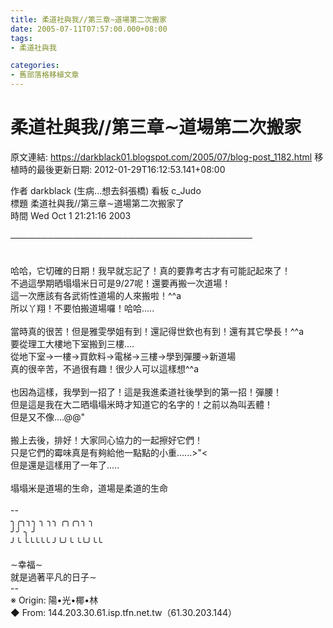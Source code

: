 ```yaml
---
title: 柔道社與我//第三章∼道場第二次搬家
date: 2005-07-11T07:57:00.000+08:00
tags: 
- 柔道社與我

categories:
- 舊部落格移植文章
---
```


# 柔道社與我//第三章∼道場第二次搬家

原文連結: https://darkblack01.blogspot.com/2005/07/blog-post_1182.html
移植時的最後更新日期: 2012-01-29T16:12:53.141+08:00

作者 darkblack (生病...想去斜張橋) 看板 c_Judo<br />標題 柔道社與我//第三章∼道場第二次搬家了<br />時間 Wed Oct 1 21:21:16 2003<br /><br /><a name='more'></a>───────────────────────────────────────<br /><br /><br />哈哈，它切確的日期！我早就忘記了！真的要靠考古才有可能記起來了！<br />不過這學期晒塌塌米日可是9/27呢！還要再搬一次道場！<br />這一次應該有各武術性道場的人來搬啦！^^a<br />所以丫翔！不要怕搬道場囉！哈哈.....<br /><br />當時真的很苦！但是雅雯學姐有到！還記得世欽也有到！還有其它學長！^^a<br />要從理工大樓地下室搬到三樓....<br />從地下室→一樓→買飲料→電梯→三樓→學到彈腰→新道場<br />真的很辛苦，不過很有趣！很少人可以這樣想^^a<br /><br />也因為這樣，我學到一招了！這是我進柔道社後學到的第一招！彈腰！<br />但是這是我在大二晒塌塌米時才知道它的名字的！之前以為叫丟體！<br />但是又不像....@@"<br /><br />搬上去後，排好！大家同心協力的一起擦好它們！<br />只是它們的霉味真是有夠給他一點點的小重......&gt;"&lt;<br />但是還是這樣用了一年了.....<br /><br />塌塌米是道場的生命，道場是柔道的生命<br /><br />--<br />╮╭╮╮╮ ╮ ╮╮ ╭╮╭╮╮ ╮<br />╯╯ ╮ ╯<br />╯╰ ╰╰╰╰╰ ╯╰╯╰ ╰╰╯╰╰<br /><br />∼幸福∼<br />就是過著平凡的日子∼<br />--<br />※ Origin: 陽•光•椰•林<br />◆ From: 144.203.30.61.isp.tfn.net.tw（61.30.203.144）
